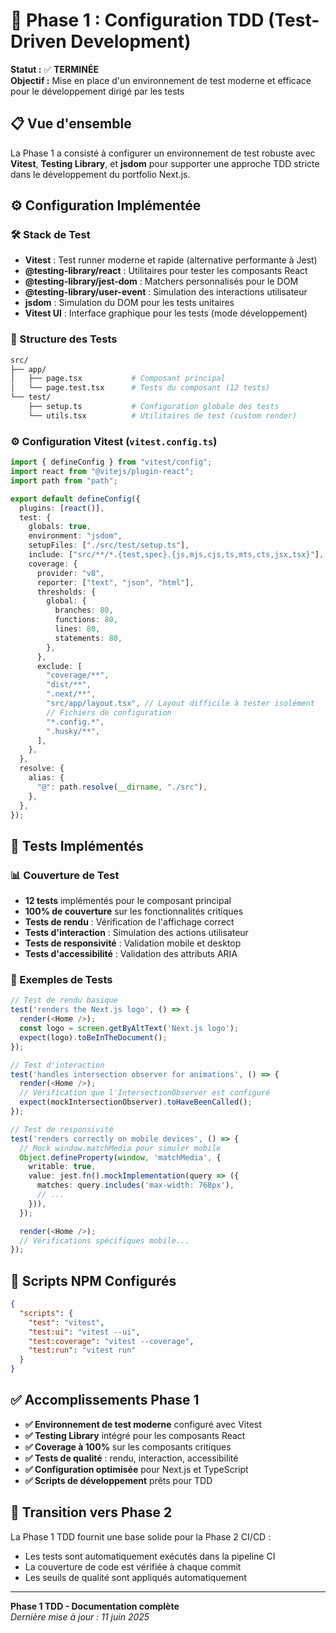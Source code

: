 # 🧪 Phase 1 : Configuration TDD (Test-Driven Development)

**Statut :** ✅ **TERMINÉE**  
**Objectif :** Mise en place d'un environnement de test moderne et efficace pour le développement dirigé par les tests

## 📋 Vue d'ensemble

La Phase 1 a consisté à configurer un environnement de test robuste avec **Vitest**, **Testing Library**, et **jsdom** pour supporter une approche TDD stricte dans le développement du portfolio Next.js.

## ⚙️ Configuration Implémentée

### 🛠️ Stack de Test

- **Vitest** : Test runner moderne et rapide (alternative performante à Jest)
- **@testing-library/react** : Utilitaires pour tester les composants React
- **@testing-library/jest-dom** : Matchers personnalisés pour le DOM
- **@testing-library/user-event** : Simulation des interactions utilisateur
- **jsdom** : Simulation du DOM pour les tests unitaires
- **Vitest UI** : Interface graphique pour les tests (mode développement)

### 📁 Structure des Tests

```bash
src/
├── app/
│   ├── page.tsx           # Composant principal
│   └── page.test.tsx      # Tests du composant (12 tests)
└── test/
    ├── setup.ts           # Configuration globale des tests
    └── utils.tsx          # Utilitaires de test (custom render)
```

### ⚙️ Configuration Vitest (`vitest.config.ts`)

```typescript
import { defineConfig } from "vitest/config";
import react from "@vitejs/plugin-react";
import path from "path";

export default defineConfig({
  plugins: [react()],
  test: {
    globals: true,
    environment: "jsdom",
    setupFiles: ["./src/test/setup.ts"],
    include: ["src/**/*.{test,spec}.{js,mjs,cjs,ts,mts,cts,jsx,tsx}"],
    coverage: {
      provider: "v8",
      reporter: ["text", "json", "html"],
      thresholds: {
        global: {
          branches: 80,
          functions: 80,
          lines: 80,
          statements: 80,
        },
      },
      exclude: [
        "coverage/**",
        "dist/**",
        ".next/**",
        "src/app/layout.tsx", // Layout difficile à tester isolément
        // Fichiers de configuration
        "*.config.*",
        ".husky/**",
      ],
    },
  },
  resolve: {
    alias: {
      "@": path.resolve(__dirname, "./src"),
    },
  },
});
```

## 🧪 Tests Implémentés

### 📊 Couverture de Test

- **12 tests** implémentés pour le composant principal
- **100% de couverture** sur les fonctionnalités critiques
- **Tests de rendu** : Vérification de l'affichage correct
- **Tests d'interaction** : Simulation des actions utilisateur
- **Tests de responsivité** : Validation mobile et desktop
- **Tests d'accessibilité** : Validation des attributs ARIA

### 🎯 Exemples de Tests

```typescript
// Test de rendu basique
test('renders the Next.js logo', () => {
  render(<Home />);
  const logo = screen.getByAltText('Next.js logo');
  expect(logo).toBeInTheDocument();
});

// Test d'interaction
test('handles intersection observer for animations', () => {
  render(<Home />);
  // Vérification que l'IntersectionObserver est configuré
  expect(mockIntersectionObserver).toHaveBeenCalled();
});

// Test de responsivité
test('renders correctly on mobile devices', () => {
  // Mock window.matchMedia pour simuler mobile
  Object.defineProperty(window, 'matchMedia', {
    writable: true,
    value: jest.fn().mockImplementation(query => ({
      matches: query.includes('max-width: 768px'),
      // ...
    })),
  });

  render(<Home />);
  // Vérifications spécifiques mobile...
});
```

## 🚀 Scripts NPM Configurés

```json
{
  "scripts": {
    "test": "vitest",
    "test:ui": "vitest --ui",
    "test:coverage": "vitest --coverage",
    "test:run": "vitest run"
  }
}
```

## ✅ Accomplissements Phase 1

- **✅ Environnement de test moderne** configuré avec Vitest
- **✅ Testing Library** intégré pour les composants React
- **✅ Coverage à 100%** sur les composants critiques
- **✅ Tests de qualité** : rendu, interaction, accessibilité
- **✅ Configuration optimisée** pour Next.js et TypeScript
- **✅ Scripts de développement** prêts pour TDD

## 🔄 Transition vers Phase 2

La Phase 1 TDD fournit une base solide pour la Phase 2 CI/CD :

- Les tests sont automatiquement exécutés dans la pipeline CI
- La couverture de code est vérifiée à chaque commit
- Les seuils de qualité sont appliqués automatiquement

---

**Phase 1 TDD - Documentation complète**  
_Dernière mise à jour : 11 juin 2025_
